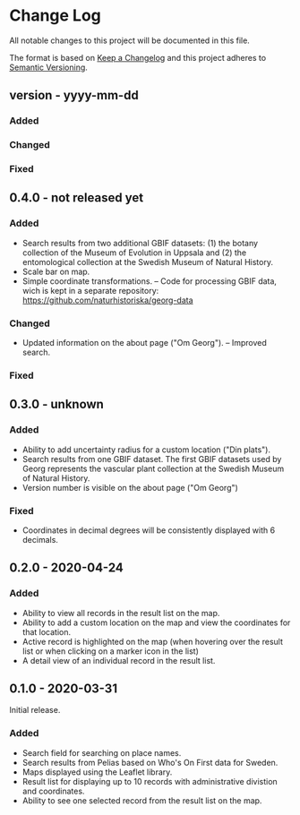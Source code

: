 # Change Log

All notable changes to this project will be documented in this file.

The format is based on [Keep a Changelog](http://keepachangelog.com/)
and this project adheres to [Semantic Versioning](http://semver.org/).

## version - yyyy-mm-dd

### Added

### Changed

### Fixed


## 0.4.0 - not released yet

### Added

- Search results from two additional GBIF datasets: (1) the botany collection of the Museum of Evolution in Uppsala and (2) the entomological collection at the Swedish Museum of Natural History.
- Scale bar on map.
- Simple coordinate transformations.
– Code for processing GBIF data, wich is kept in a separate repository: https://github.com/naturhistoriska/georg-data


### Changed

- Updated information on the about page ("Om Georg").
– Improved search.


### Fixed


## 0.3.0 - unknown

### Added

- Ability to add uncertainty radius for a custom location ("Din plats").
- Search results from one GBIF dataset. The first GBIF datasets used by Georg represents the vascular plant collection at the Swedish Museum of Natural History.
- Version number is visible on the about page ("Om Georg")


### Fixed

- Coordinates in decimal degrees will be consistently displayed with 6 decimals.


## 0.2.0 - 2020-04-24

### Added

- Ability to view all records in the result list on the map.
- Ability to add a custom location on the map and view the coordinates for that location.
- Active record is highlighted on the map (when hovering over the result list or when clicking on a marker icon in the list)
- A detail view of an individual record in the result list.


## 0.1.0 - 2020-03-31

Initial release.

### Added

- Search field for searching on place names.
- Search results from Pelias based on Who's On First data for Sweden.
- Maps displayed using the Leaflet library.
- Result list for displaying up to 10 records with administrative divistion and coordinates.
- Ability to see one selected record from the result list on the map.
